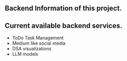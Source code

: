 ## Backend Information of this project.

## Current available backend services.

- ToDo Task Management
- Medium like social media
- DSA visualizations
- LLM models
